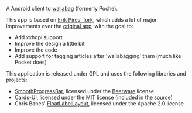 A Android client to [wallabag](http://wallabag.org) (formerly Poche).

This app is based on [Erik Pires' fork][0], which adds a lot of major improvements over the [original app][1], with the goal to:

- Add xxhdpi support
- Improve the design a little bit
- Improve the code
- Add support for tagging articles after 'wallabagging' them (much like Pocket does)


This application is released under GPL and uses the following libraries and projects:

- [SmoothProgressBar][2], licensed under the [Beerware][3] license
- [Cards-UI][4], licensed under the MIT license (included in the source)
- Chris Banes' [FloatLabelLayout][5], licensed under the Apache 2.0 license

[0]: https://github.com/erickpires/wallabag-android
[1]: https://github.com/wallabag/android-app
[2]: https://github.com/castorflex/SmoothProgressBar
[3]: http://pt.wikipedia.org/wiki/Beerware
[4]: https://github.com/afollestad/Cards-UI
[5]: https://gist.github.com/chrisbanes/11247418
